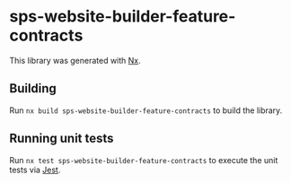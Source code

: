 # sps-website-builder-feature-contracts

This library was generated with [Nx](https://nx.dev).

## Building

Run `nx build sps-website-builder-feature-contracts` to build the library.

## Running unit tests

Run `nx test sps-website-builder-feature-contracts` to execute the unit tests via [Jest](https://jestjs.io).
